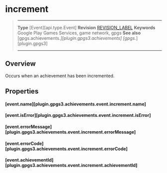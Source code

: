 # increment

> --------------------- ------------------------------------------------------------------------------------------
> __Type__              [Event][api.type.Event]
> __Revision__          [REVISION_LABEL](REVISION_URL)
> __Keywords__          Google Play Games Services, game network, gpgs
> __See also__          [gpgs.achievements.*][plugin.gpgs3.achievements]
>                       [gpgs.*][plugin.gpgs3]
> --------------------- ------------------------------------------------------------------------------------------

## Overview

Occurs when an achievement has been incremented.

## Properties

#### [event.name][plugin.gpgs3.achievements.event.increment.name]

#### [event.isError][plugin.gpgs3.achievements.event.increment.isError]

#### [event.errorMessage][plugin.gpgs3.achievements.event.increment.errorMessage]

#### [event.errorCode][plugin.gpgs3.achievements.event.increment.errorCode]

#### [event.achievementId][plugin.gpgs3.achievements.event.increment.achievementId]